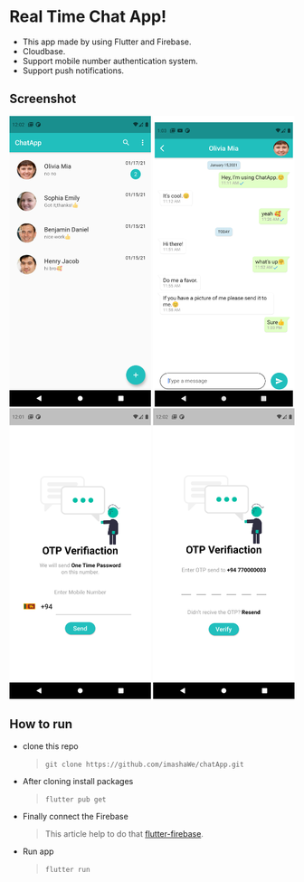 # Real Time Chat App!
 - This app made by using Flutter and Firebase.
 - Cloudbase.
 - Support mobile number authentication  system.
 - Support push notifications.
 
## Screenshot

<img src="https://github.com/imashaWe/assets/blob/main/s3.png" width="250">                             <img src="https://github.com/imashaWe/assets/blob/main/s4.png" width="250">
<br>
<img src="https://github.com/imashaWe/assets/blob/main/s1.png" width="250">                             <img src="https://github.com/imashaWe/assets/blob/main/s2.png" width="250">

## How to run
* clone this repo
  >`git clone https://github.com/imashaWe/chatApp.git`
* After cloning install packages 
  >`flutter pub get`
* Finally connect the Firebase
  > This article help to do that [flutter-firebase](https://codelabs.developers.google.com/codelabs/flutter-firebase#6).
* Run app
  >`flutter run`
